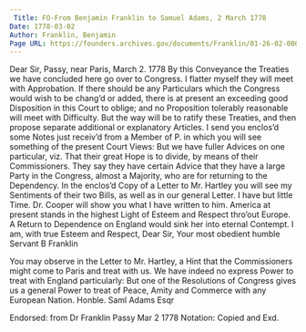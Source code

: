 ```yaml
---
 Title: FO-From Benjamin Franklin to Samuel Adams, 2 March 1778
Date: 1778-03-02
Author: Franklin, Benjamin
Page URL: https://founders.archives.gov/documents/Franklin/01-26-02-0004
---
```


Dear Sir,
Passy, near Paris, March 2. 1778
By this Conveyance the Treaties we have concluded here go over to Congress. I flatter myself they will meet with Approbation. If there should be any Particulars which the Congress would wish to be chang’d or added, there is at present an exceeding good Disposition in this Court to oblige; and no Proposition tolerably reasonable will meet with Difficulty. But the way will be to ratify these Treaties, and then propose separate additional or explanatory Articles.
I send you enclos’d some Notes just receiv’d from a Member of P. in which you will see something of the present Court Views: But we have fuller Advices on one particular, viz. That their great Hope is to divide, by means of their Commissioners.  They say they have certain Advice that they have a large Party in the Congress, almost a Majority, who are for returning to the Dependency. In the enclos’d Copy of a Letter to Mr. Hartley you will see my Sentiments of their two Bills, as well as in our general Letter. I have but little Time. Dr. Cooper will show you what I have written to him. America at present stands in the highest Light of Esteem and Respect thro’out Europe. A Return to Dependence on England would sink her into eternal Contempt. I am, with true Esteem and Respect, Dear Sir, Your most obedient humble Servant
B Franklin

You may observe in the Letter to Mr. Hartley, a Hint that the Commissioners might come to Paris and treat with us. We have indeed no express Power to treat with England particularly: But one of the Resolutions of Congress gives us a general Power to treat of Peace, Amity and Commerce with any European Nation.
Honble. Saml Adams Esqr

 
Endorsed: from Dr Franklin Passy Mar 2 1778
Notation: Copied and Exd.

